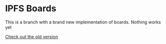 # IPFS Boards

This is a branch with a brand new implementation of boards. Nothing works yet

[Check out the old version](https://github.com/fazo96/ipfs-boards)
